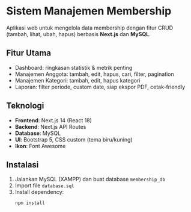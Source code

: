 # Sistem Manajemen Membership

Aplikasi web untuk mengelola data membership dengan fitur CRUD (tambah, lihat, ubah, hapus) berbasis **Next.js** dan **MySQL**.

## Fitur Utama
- Dashboard: ringkasan statistik & metrik penting  
- Manajemen Anggota: tambah, edit, hapus, cari, filter, pagination  
- Manajemen Kategori: tambah, edit, hapus kategori  
- Laporan: filter periode, custom date, siap ekspor PDF, cetak-friendly  

## Teknologi
- **Frontend**: Next.js 14 (React 18)  
- **Backend**: Next.js API Routes  
- **Database**: MySQL  
- **UI**: Bootstrap 5, CSS custom (tema biru/kuning)  
- **Ikon**: Font Awesome  

## Instalasi
1. Jalankan MySQL (XAMPP) dan buat database `membership_db`  
2. Import file `database.sql`  
3. Install dependency:  
   ```bash
   npm install
